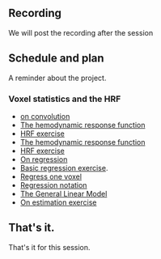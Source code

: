 ## Recording

We will post the recording after the session

## Schedule and plan

A reminder about the project.

### Voxel statistics and the HRF

* [on convolution](https://textbook.nipraxis.org/on_convolution)
* [The hemodynamic response
  function](https://textbook.nipraxis.org/convolution_background)
* [HRF
  exercise](https://hub.nipraxis.org/hub/user-redirect/git-pull?repo=https%3A//github.com/nipraxis/make_hrf&subPath=make_hrf.ipynb)
* [The hemodynamic response
  function](https://textbook.nipraxis.org/convolution_background)
* [HRF
  exercise](https://hub.nipraxis.org/hub/user-redirect/git-pull?repo=https%3A//github.com/nipraxis/make_hrf&subPath=make_hrf.ipynb)
* [On regression](https://textbook.nipraxis.org/on_regression)
* [Basic regression
  exercise](https://hub.nipraxis.org/hub/user-redirect/git-pull?repo=https%3A//github.com/nipraxis/regression_estimation&subPath=regression_estimation.ipynb).
* [Regress one voxel](https://textbook.nipraxis.org/regress_one_voxel.html)
* [Regression notation](https://textbook.nipraxis.org/regression_notation)
* [The General Linear Model](https://textbook.nipraxis.org/glm_intro)
* [On estimation
  exercise](https://hub.nipraxis.org/hub/user-redirect/git-pull?repo=https%3A//github.com/nipraxis/on_estimation&subPath=on_estimation.ipynb)

## That's it.

That's it for this session.
